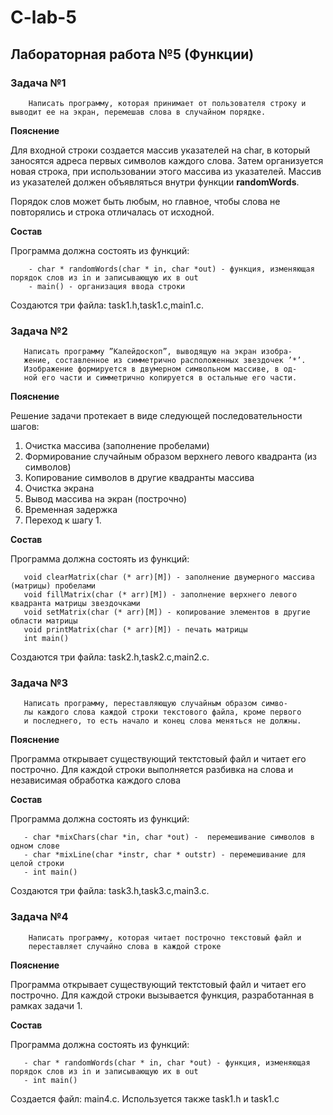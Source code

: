 # C-lab-5

## Лабораторная работа №5 (Функции)

### Задача №1

```
    Написать программу, которая принимает от пользователя строку и
выводит ее на экран, перемешав слова в случайном порядке.
```

**Пояснение**

Для входной строки создается массив указателей на char, в который заносятся
адреса первых символов каждого слова. Затем организуется новая строка, при использовании этого
массива из указателей. Массив из указателей должен объявляться внутри функции **randomWords**.

Порядок слов может быть любым, но главное, чтобы слова не повторялись и строка отличалась от исходной.

**Состав**

Программа должна состоять из функций:

```
    - char * randomWords(char * in, char *out) - функция, изменяющая порядок слов из in и записывающую их в out
    - main() - организация ввода строки
```

Создаются три файла: task1.h,task1.c,main1.c.

### Задача №2

```
   Написать программу ”Калейдоскоп”, выводящую на экран изобра-
   жение, составленное из симметрично расположенных звездочек ’*’.
   Изображение формируется в двумерном символьном массиве, в од-
   ной его части и симметрично копируется в остальные его части.
```

**Пояснение**

Решение задачи протекает в виде следующей последовательности шагов:

1. Очистка массива (заполнение пробелами)
1. Формирование случайным образом верхнего левого квадранта (из символов)
1. Копирование символов в другие квадранты массива
1. Очистка экрана
1. Вывод массива на экран (построчно)
1. Временная задержка
1. Переход к шагу 1.

**Состав**

Программа должна состоять из функций:

```
   void clearMatrix(char (* arr)[M]) - заполнение двумерного массива (матрицы) пробелами
   void fillMatrix(char (* arr)[M]) - заполнение верхнего левого квадранта матрицы звездочками
   void setMatrix(char (* arr)[M]) - копирование элементов в другие области матрицы
   void printMatrix(char (* arr)[M]) - печать матрицы
   int main()
```

Создаются три файла: task2.h,task2.c,main2.c.

### Задача №3

```
   Написать программу, переставляющую случайным образом симво-
   лы каждого слова каждой строки текстового файла, кроме первого
   и последнего, то есть начало и конец слова меняться не должны.
```

**Пояснение**

Программа открывает существующий тектстовый файл и читает его построчно. Для каждой строки выполняется разбивка на слова и независимая обработка каждого слова

**Состав**

Программа должна состоять из функций:

```
   - char *mixChars(char *in, char *out) -  перемешивание символов в одном слове
   - char *mixLine(char *instr, char * outstr) - перемешивание для целой строки
   - int main()
```

Создаются три файла: task3.h,task3.c,main3.c.

### Задача №4

```
    Написать программу, которая читает построчно текстовый файл и
    переставляет случайно слова в каждой строке
```

**Пояснение**

Программа открывает существующий тектстовый файл и читает его построчно. 
Для каждой строки вызывается функция, разработанная в рамках задачи 1.


**Состав**

Программа должна состоять из функций:

```
   - char * randomWords(char * in, char *out) - функция, изменяющая порядок слов из in и записывающую их в out
   - int main()
```

Создается файл: main4.c. Используется также task1.h и task1.c


